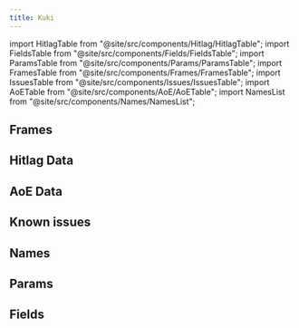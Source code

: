 ```yaml
---
title: Kuki
---
```


import HitlagTable from "@site/src/components/Hitlag/HitlagTable";
import FieldsTable from "@site/src/components/Fields/FieldsTable";
import ParamsTable from "@site/src/components/Params/ParamsTable";
import FramesTable from "@site/src/components/Frames/FramesTable";
import IssuesTable from "@site/src/components/Issues/IssuesTable";
import AoETable from "@site/src/components/AoE/AoETable";
import NamesList from "@site/src/components/Names/NamesList";

## Frames

<FramesTable character="kuki" />

## Hitlag Data

<HitlagTable character="kuki" />

## AoE Data

<AoETable character="kuki" />

## Known issues

<IssuesTable character="kuki" />

## Names

<NamesList character="kuki" />

## Params

<ParamsTable character="kuki" />

## Fields

<FieldsTable character="kuki" />
